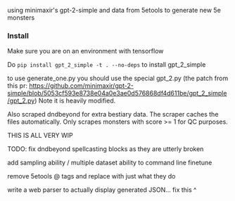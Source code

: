 using minimaxir's gpt-2-simple and data from 5etools to generate new 5e monsters

### Install 
Make sure you are on an environment with tensorflow 

Do `pip install gpt_2_simple -t . --no-deps` to install gpt_2_simple


to use generate_one.py you should use the special gpt_2.py 
(the patch from this pr: https://github.com/minimaxir/gpt-2-simple/blob/5053cf593e8738e04a0e3ae0d576868df4d611be/gpt_2_simple/gpt_2.py) Note it is heavily modified. 

Also scraped dndbeyond for extra bestiary data. The scraper caches the files automatically.  Only scrapes monsters with score >= 1 for QC purposes. 

THIS IS ALL VERY WIP 


TODO: 
fix dndbeyond spellcasting blocks as they are utterly broken

add sampling ability / multiple dataset ability to command line finetune

remove 5etools @ tags and replace with just what they do

write a web parser to actually display generated JSON...
fix this ^ 
